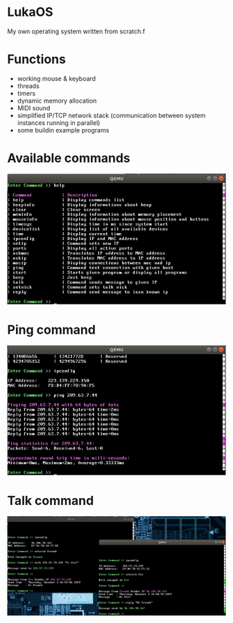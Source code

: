 # LukaOS

My own operating system written from scratch.f

# Functions
- working mouse & keyboard
- threads
- timers
- dynamic memory allocation
- MIDI sound
- simplified IP/TCP network stack (communication between system instances running in parallel)
- some buildin example programs

# Available commands
<img src="https://github.com/klima7/LukaOS/blob/images/images/screen2.jpg" width="600" />

# Ping command
<img src="https://github.com/klima7/LukaOS/blob/images/images/screen3.jpg" width="600" />

# Talk command
<img src="https://github.com/klima7/LukaOS/blob/images/images/screen1.jpg" width="700" />
